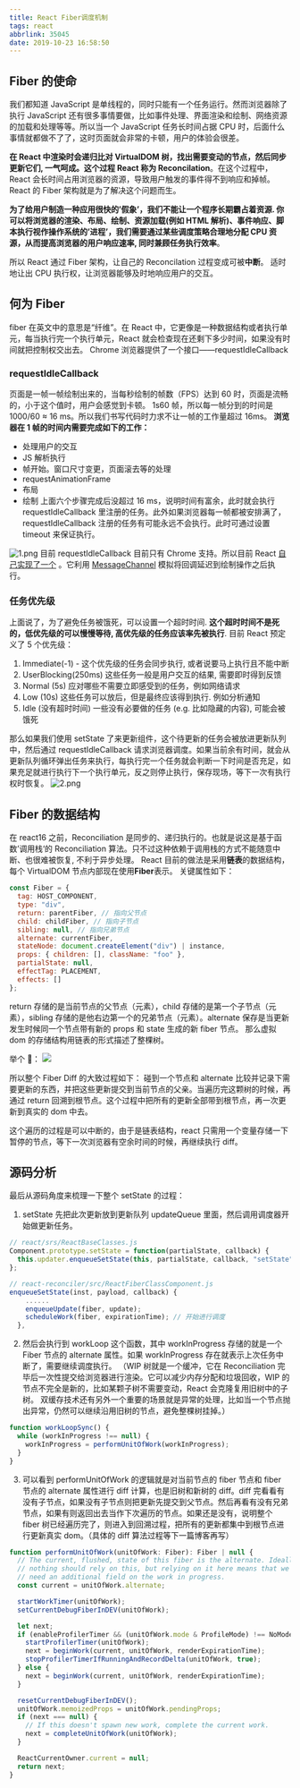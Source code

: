 ```yaml
---
title: React Fiber调度机制
tags: react
abbrlink: 35045
date: 2019-10-23 16:58:50
---
```


## Fiber 的使命

我们都知道 JavaScript 是单线程的，同时只能有一个任务运行。然而浏览器除了执行 JavaScript 还有很多事情要做，比如事件处理、界面渲染和绘制、网络资源的加载和处理等等。所以当一个 JavaScript 任务长时间占据 CPU 时，后面什么事情就都做不了了，这时页面就会非常的卡顿，用户的体验会很差。

<!-- more -->

**在 React 中渲染时会递归比对 VirtualDOM 树，找出需要变动的节点，然后同步更新它们, 一气呵成。这个过程 React 称为 Reconcilation**。在这个过程中，React 会长时间占用浏览器的资源，导致用户触发的事件得不到响应和掉帧。React 的 Fiber 架构就是为了解决这个问题而生。

**为了给用户制造一种应用很快的’假象’，我们不能让一个程序长期霸占着资源. 你可以将浏览器的渲染、布局、绘制、资源加载(例如 HTML 解析)、事件响应、脚本执行视作操作系统的’进程’，我们需要通过某些调度策略合理地分配 CPU 资源，从而提高浏览器的用户响应速率, 同时兼顾任务执行效率**。

所以 React 通过 Fiber 架构，让自己的 Reconcilation 过程变成可被**中断**。 适时地让出 CPU 执行权，让浏览器能够及时地响应用户的交互。

## 何为 Fiber

fiber 在英文中的意思是“纤维”。在 React 中，它更像是一种数据结构或者执行单元，每当执行完一个执行单元，React 就会检查现在还剩下多少时间，如果没有时间就把控制权交出去。
Chrome 浏览器提供了一个接口——requestIdleCallback

### requestIdleCallback

页面是一帧一帧绘制出来的，当每秒绘制的帧数（FPS）达到 60 时，页面是流畅的，小于这个值时，用户会感觉到卡顿。
1s60 帧，所以每一帧分到的时间是 1000/60 ≈ 16 ms。所以我们书写代码时力求不让一帧的工作量超过 16ms。
**浏览器在 1 帧的时间内需要完成如下的工作：**

- 处理用户的交互
- JS 解析执行
- 帧开始。窗口尺寸变更，页面滚去等的处理
- requestAnimationFrame
- 布局
- 绘制
  上面六个步骤完成后没超过 16 ms，说明时间有富余，此时就会执行 requestIdleCallback 里注册的任务。此外如果浏览器每一帧都被安排满了，requestIdleCallback 注册的任务有可能永远不会执行。此时可通过设置 timeout 来保证执行。

![1.png](http://ww1.sinaimg.cn/large/005ZR24Xgy1g888qqynzij30ss0gfwgv.jpg)
目前 requestIdleCallback 目前只有 Chrome 支持。所以目前 React [自己实现了一个](https://github.com/facebook/react/blob/master/packages/scheduler/src/forks/SchedulerHostConfig.default.js) 。它利用 [MessageChannel](https://developer.mozilla.org/zh-CN/docs/Web/API/MessageChannel) 模拟将回调延迟到绘制操作之后执行。

### 任务优先级

上面说了，为了避免任务被饿死，可以设置一个超时时间. **这个超时时间不是死的，低优先级的可以慢慢等待, 高优先级的任务应该率先被执行**. 目前 React 预定义了 5 个优先级：

1. Immediate(-1) - 这个优先级的任务会同步执行, 或者说要马上执行且不能中断
2. UserBlocking(250ms) 这些任务一般是用户交互的结果, 需要即时得到反馈
3. Normal (5s) 应对哪些不需要立即感受到的任务，例如网络请求
4. Low (10s) 这些任务可以放后，但是最终应该得到执行. 例如分析通知
5. Idle (没有超时时间) 一些没有必要做的任务 (e.g. 比如隐藏的内容), 可能会被饿死

那么如果我们使用 setState 了来更新组件，这个待更新的任务会被放进更新队列中，然后通过 requestIdleCallback 请求浏览器调度。如果当前余有时间，就会从更新队列循环弹出任务来执行，每执行完一个任务就会判断一下时间是否充足，如果充足就进行执行下一个执行单元，反之则停止执行，保存现场，等下一次有执行权时恢复。
![2.png](http://ww1.sinaimg.cn/large/005ZR24Xgy1g888ubh5pyj30qo0riglv.jpg)

## Fiber 的数据结构

在 react16 之前，Reconciliation 是同步的、递归执行的。也就是说这是基于函数’调用栈‘的 Reconciliation 算法。只不过这种依赖于调用栈的方式不能随意中断、也很难被恢复, 不利于异步处理。 React 目前的做法是采用**链表**的数据结构，每个 VirtualDOM 节点内部现在使用**Fiber**表示。
关键属性如下：

```js
const Fiber = {
  tag: HOST_COMPONENT,
  type: "div",
  return: parentFiber, // 指向父节点
  child: childFiber, // 指向子节点
  sibling: null, // 指向兄弟节点
  alternate: currentFiber,
  stateNode: document.createElement("div") | instance,
  props: { children: [], className: "foo" },
  partialState: null,
  effectTag: PLACEMENT,
  effects: []
};
```

return 存储的是当前节点的父节点（元素），child 存储的是第一个子节点（元素），sibling 存储的是他右边第一个的兄弟节点（元素）。alternate 保存是当更新发生时候同一个节点带有新的 props 和 state 生成的新 fiber 节点。 那么虚拟 dom 的存储结构用链表的形式描述了整棵树。

举个 🌰：
![](http://ww1.sinaimg.cn/large/005ZR24Xgy1g9n39f0iyqj30ra0c7mxl.jpg)

所以整个 Fiber Diff 的大致过程如下：
碰到一个节点和 alternate 比较并记录下需要更新的东西，并把这些更新提交到当前节点的父亲。当遍历完这颗树的时候，再通过 return 回溯到根节点。这个过程中把所有的更新全部带到根节点，再一次更新到真实的 dom 中去。

这个遍历的过程是可以中断的，由于是链表结构，react 只需用一个变量存储一下暂停的节点，等下一次浏览器有空余时间的时候，再继续执行 diff。

## 源码分析

最后从源码角度来梳理一下整个 setState 的过程：

1. setState 先把此次更新放到更新队列 updateQueue 里面，然后调用调度器开始做更新任务。

```js
// react/srs/ReactBaseClasses.js
Component.prototype.setState = function(partialState, callback) {
  this.updater.enqueueSetState(this, partialState, callback, "setState");
};
```

```js
// react-reconciler/src/ReactFiberClassComponent.js
enqueueSetState(inst, payload, callback) {
    ......
    enqueueUpdate(fiber, update);
    scheduleWork(fiber, expirationTime); // 开始进行调度
  },
```

2. 然后会执行到 workLoop 这个函数，其中 workInProgress 存储的就是一个 Fiber 节点的 alternate 属性。如果 workInProgress 存在就表示上次任务中断了，需要继续调度执行。
   （WIP 树就是一个缓冲，它在 Reconciliation 完毕后一次性提交给浏览器进行渲染。它可以减少内存分配和垃圾回收，WIP 的节点不完全是新的，比如某颗子树不需要变动，React 会克隆复用旧树中的子树。
   双缓存技术还有另外一个重要的场景就是异常的处理，比如当一个节点抛出异常，仍然可以继续沿用旧树的节点，避免整棵树挂掉。）

```js
function workLoopSync() {
  while (workInProgress !== null) {
    workInProgress = performUnitOfWork(workInProgress);
  }
}
```

3. 可以看到 performUnitOfWork 的逻辑就是对当前节点的 fiber 节点和 fiber 节点的 alternate 属性进行 diff 计算，也是旧树和新树的 diff。diff 完看看有没有子节点，如果没有子节点则把更新先提交到父节点。然后再看有没有兄弟节点，如果有则返回出去当作下次遍历的节点。如果还是没有，说明整个 fiber 树已经遍历完了，则进入到回溯过程，把所有的更新都集中到根节点进行更新真实 dom。（具体的 diff 算法过程等下一篇博客再写）

```js
function performUnitOfWork(unitOfWork: Fiber): Fiber | null {
  // The current, flushed, state of this fiber is the alternate. Ideally
  // nothing should rely on this, but relying on it here means that we don't
  // need an additional field on the work in progress.
  const current = unitOfWork.alternate;

  startWorkTimer(unitOfWork);
  setCurrentDebugFiberInDEV(unitOfWork);

  let next;
  if (enableProfilerTimer && (unitOfWork.mode & ProfileMode) !== NoMode) {
    startProfilerTimer(unitOfWork);
    next = beginWork(current, unitOfWork, renderExpirationTime);
    stopProfilerTimerIfRunningAndRecordDelta(unitOfWork, true);
  } else {
    next = beginWork(current, unitOfWork, renderExpirationTime);
  }

  resetCurrentDebugFiberInDEV();
  unitOfWork.memoizedProps = unitOfWork.pendingProps;
  if (next === null) {
    // If this doesn't spawn new work, complete the current work.
    next = completeUnitOfWork(unitOfWork);
  }

  ReactCurrentOwner.current = null;
  return next;
}
```
